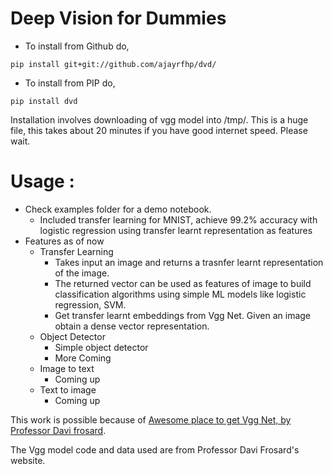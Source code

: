 # Deep Vision for Dummies

* To install from Github do, 

`pip install git+git://github.com/ajayrfhp/dvd/`

* To install from PIP do, 

`pip install dvd`

Installation involves downloading of vgg model into /tmp/. This is a huge file, this takes about 20 minutes if you have good internet speed. Please wait.

# Usage : 

* Check examples folder for a demo notebook. 
  - Included transfer learning for MNIST, achieve 99.2% accuracy with logistic regression using transfer learnt representation as features
* Features as of now
  - Transfer Learning
  	- Takes input an image and returns a trasnfer learnt representation of the image. 
  	- The returned vector can be used as features of image to build classification algorithms using simple ML models like logistic regression, SVM. 
  	- Get transfer learnt embeddings from Vgg Net. Given an image obtain a dense vector representation. 
  - Object Detector
	- Simple object detector
	- More Coming
  - Image to text
	- Coming up
  - Text to image 
	- Coming up



This work is possible because of [Awesome place to get Vgg Net, by Professor Davi frosard](https://www.cs.toronto.edu/~frossard/post/vgg16/).

The Vgg model code and data used are from Professor Davi Frosard's website. 
